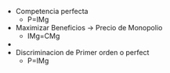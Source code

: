 - Competencia perfecta
	- P=IMg
- Maximizar Beneficios →  Precio de Monopolio
	- IMg=CMg
-
- Discriminacion de Primer orden o perfect
	- P=IMg